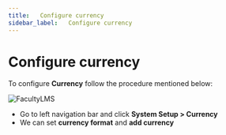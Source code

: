 ```yaml
---
title:   Configure currency
sidebar_label:   Configure currency
---
```


# Configure currency

To configure **Currency**  follow the procedure mentioned below:

![FacultyLMS](/assets/ovoy/currencies.png)

- Go to left navigation bar and click  **System Setup > Currency**
- We can set **currency format** and **add currency**
